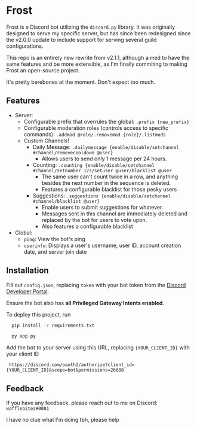
# Frost

Frost is a Discord bot utilizing the `discord.py` library. It was originally designed to serve my specific server, but has since been redesigned since the v2.0.0 update to include support for serving several guild configurations.

This repo is an entirely new rewrite from v2.1.1, although aimed to have the same features and be more extensible, as I'm finally commiting to making Frost an open-source project. 

It's pretty barebones at the moment. Don't expect too much.

## Features

- Server:
    - Configurable prefix that overrules the global: `.prefix {new_prefix}`
    - Configurable moderation roles (controls access to specific commands): `.addmod @role/.removemod {role}/.listmods`
    - Custom Channels!
        - Daily Message: `.dailymessage {enable/disable/setchannel #channel/removecooldown @user}`
            - Allows users to send only 1 message per 24 hours.
        - Counting: `.counting {enable/disable/setchannel #channel/setnumber 123/setuser @user/blacklist @user`
            - The same user can't count twice in a row, and anything besides the next number in the sequence is deleted.
            - Features a configurable blacklist for those pesky users
        - Suggestions: `.suggestions {enable/disable/setchannel #channel/blacklist @user}`
            - Enable users to submit suggestions for whatever.
            - Messages sent in this channel are immediately deleted and replaced by the bot for users to vote upon.
            - Also features a configurable blacklist
- Global:
    - `ping`: View the bot's ping
    - `userinfo`: Displays a user's username, user ID, account creation date, and server join date


## Installation

Fill out `config.json`, replacing `token` with your bot token from the [Discord Developer Portal](https://discord.com/developers/applications).

Ensure the bot also has **all Privileged Gateway Intents enabled**.

To deploy this project, run

```bash
  pip install -r requirements.txt

  py app.py
```

Add the bot to your server using this URL, replacing `{YOUR_CLIENT_ID}` with your client ID
```
 https://discord.com/oauth2/authorize?client_id={YOUR_CLIENT_ID}&scope=bot&permissions=26688
 ```


## Feedback

If you have any feedback, please reach out to me on Discord: `wafflebitez#0001`

I have no clue what I'm doing tbh, please help